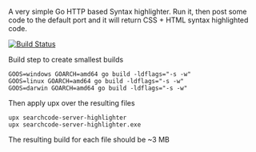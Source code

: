 A very simple Go HTTP based Syntax highlighter. Run it, then post some code to the default port and it will return 
CSS + HTML syntax highlighted code.

[![Build Status](https://travis-ci.org/boyter/searchcode-server-highlighter.svg?branch=master)](https://travis-ci.org/boyter/searchcode-server-highlighter)

Build step to create smallest builds

```
GOOS=windows GOARCH=amd64 go build -ldflags="-s -w"
GOOS=linux GOARCH=amd64 go build -ldflags="-s -w"
GOOS=darwin GOARCH=amd64 go build -ldflags="-s -w"
```

Then apply upx over the resulting files

```
upx searchcode-server-highlighter
upx searchcode-server-highlighter.exe
```

The resulting build for each file should be ~3 MB